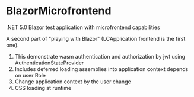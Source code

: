 # BlazorMicrofrontend
.NET 5.0 Blazor test application with microfrontend capabilities

A second part of "playing with Blazor" (LCApplication frontend is the first one).

1. This demonstrate wasm authentication and authorization by jwt using AuthenticationStateProvider
2. Includes deferred loading assemblies into application context depends on user Role
3. Change application context by the user change
4. CSS loading at runtime
